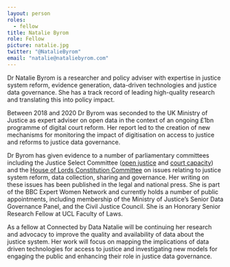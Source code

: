 ```yaml
---
layout: person
roles:
  - fellow
title: Natalie Byrom
role: Fellow
picture: natalie.jpg
twitter: "@NatalieByrom"
email: "natalie@nataliebyrom.com"
---
```

Dr Natalie Byrom is a researcher and policy adviser with expertise in justice system reform, evidence generation, data-driven technologies and justice data governance. She has a track record of leading high-quality research and translating this into policy impact. 

<!--more-->

Between 2018 and 2020 Dr Byrom was seconded to the UK Ministry of Justice as expert adviser on open data in the context of an ongoing £1bn programme of digital court reform. Her report led to the creation of new mechanisms for monitoring the impact of digitisation on access to justice and reforms to justice data governance.

Dr Byrom has given evidence to a number of parliamentary committees including the Justice Select Committee ([open justice](https://committees.parliament.uk/event/6715/formal-meeting-oral-evidence-session/) and [court capacity](https://committees.parliament.uk/oralevidence/1595/pdf/)) and the [House of Lords Constitution Committee](https://committees.parliament.uk/oralevidence/501/html/) on issues relating to justice system reform, data collection, sharing and governance. Her writing on these issues has been published in the legal and national press. She is part of the BBC Expert Women Network and currently holds a number of public appointments, including membership of the Ministry of Justice’s Senior Data Governance Panel, and the Civil Justice Council. She is an Honorary Senior Research Fellow at UCL Faculty of Laws. 

As a fellow at Connected by Data Natalie will be continuing her research and advocacy to improve the quality and availability of data about the justice system. Her work will focus on mapping the implications of data driven technologies for access to justice and investigating new models for engaging the public and enhancing their role in justice data governance.